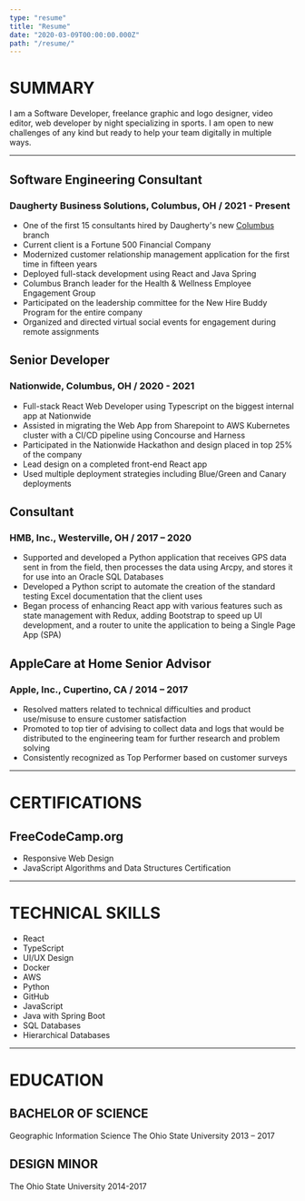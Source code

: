 ```yaml
---
type: "resume"
title: "Resume"
date: "2020-03-09T00:00:00.000Z"
path: "/resume/"
---
```


# SUMMARY

I am a Software Developer, freelance graphic and logo designer, video editor, web developer by night specializing in sports. I am open to new challenges of any kind but ready to help your team digitally in multiple ways.

---

## Software Engineering Consultant

### Daugherty Business Solutions, Columbus, OH / 2021 - Present

- One of the first 15 consultants hired by Daugherty's new [Columbus](https://www.daugherty.com/columbus/) branch
- Current client is a Fortune 500 Financial Company
- Modernized customer relationship management application for the first time in fifteen years
- Deployed full-stack development using React and Java Spring
- Columbus Branch leader for the Health & Wellness Employee Engagement Group
- Participated on the leadership committee for the New Hire Buddy Program for the entire company
- Organized and directed virtual social events for engagement during remote assignments

## Senior Developer

### Nationwide, Columbus, OH / 2020 - 2021

- Full-stack React Web Developer using Typescript on the biggest internal app at Nationwide
- Assisted in migrating the Web App from Sharepoint to AWS Kubernetes cluster with a CI/CD pipeline using Concourse and Harness
- Participated in the Nationwide Hackathon and design placed in top 25% of the company
- Lead design on a completed front-end React app
- Used multiple deployment strategies including Blue/Green and Canary deployments

## Consultant

### HMB, Inc., Westerville, OH / 2017 – 2020

- Supported and developed a Python application that receives GPS data sent in from the field, then processes the data using Arcpy, and stores it for use into an Oracle SQL Databases
- Developed a Python script to automate the creation of the standard testing Excel documentation that the client uses
- Began process of enhancing React app with various features such as state management with Redux, adding Bootstrap to speed up UI development, and a router to unite the application to being a Single Page App (SPA)

## AppleCare at Home Senior Advisor

### Apple, Inc., Cupertino, CA / 2014 – 2017

- Resolved matters related to technical difficulties and product use/misuse to ensure customer satisfaction
- Promoted to top tier of advising to collect data and logs that would be distributed to the engineering team for further research and problem solving
- Consistently recognized as Top Performer based on customer surveys

---

# CERTIFICATIONS

## FreeCodeCamp.org

- Responsive Web Design
- JavaScript Algorithms and Data Structures Certification

---

# TECHNICAL SKILLS

- React
- TypeScript
- UI/UX Design
- Docker
- AWS
- Python
- GitHub
- JavaScript
- Java with Spring Boot
- SQL Databases
- Hierarchical Databases

---

# EDUCATION

## BACHELOR OF SCIENCE

Geographic Information Science
The Ohio State University
2013 – 2017

## DESIGN MINOR

The Ohio State University
2014-2017

